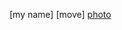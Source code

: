 [my name]
[move]
[photo](https://github.com/SongYaoxiang/compuational_physics_N2015301020043/blob/master/QQ%E5%9B%BE%E7%89%8720170922223612.png)
